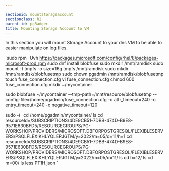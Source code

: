 ```yaml
---

sectionid: mountstorageaccount
sectionclass: h2
parent-id: pgBadger
title: Mounting Storage Account to VM
---
```


In this section you will mount Storage Account to your dns VM to be able to easier manipulate on log files.

`sudo rpm -Uvh https://packages.microsoft.com/config/rhel/8/packages-microsoft-prod.rpm
sudo dnf install blobfuse
sudo mkdir /mnt/ramdisk
sudo mount -t tmpfs -o size=16g tmpfs /mnt/ramdisk
sudo mkdir /mnt/ramdisk/blobfusetmp
sudo chown pgadmin /mnt/ramdisk/blobfusetmp
touch fuse_connection.cfg
vi fuse_connection.cfg
chmod 600 fuse_connection.cfg
mkdir ~/mycontainer

sudo blobfuse ~/mycontainer --tmp-path=/mnt/resource/blobfusetmp  --config-file=/home/pgadmin/fuse_connection.cfg -o attr_timeout=240 -o entry_timeout=240 -o negative_timeout=120

sudo -i`
`
cd /home/pgadmin/mycontainer/
ls
cd resourceId\=/SUBSCRIPTIONS/4DE9CB51-7DBB-474D-B9E8-9571E630BFD5/RESOURCEGROUPS/PG-WORKSHOP/PROVIDERS/MICROSOFT.DBFORPOSTGRESQL/FLEXIBLESERVERS/PSQLFLEXIKHLYQLERJGTM/y\=2022/m\=05/d\=11/h\=1
cd resourceId\=/SUBSCRIPTIONS/4DE9CB51-7DBB-474D-B9E8-9571E630BFD5/RESOURCEGROUPS/PG-WORKSHOP/PROVIDERS/MICROSOFT.DBFORPOSTGRESQL/FLEXIBLESERVERS/PSQLFLEXIKHLYQLERJGTM/y\=2022/m\=05/d\=11/
ls
cd h\=12/
ls
cd m\=00/
ls
less PT1H.json `
